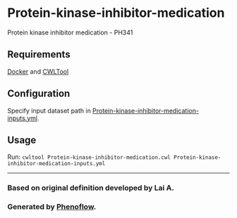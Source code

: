 # Protein-kinase-inhibitor-medication

Protein kinase inhibitor medication - PH341

## Requirements

[Docker](https://docs.docker.com/install/) and [CWLTool](https://github.com/common-workflow-language/cwltool#install)

## Configuration

Specify input dataset path in [Protein-kinase-inhibitor-medication-inputs.yml](Protein-kinase-inhibitor-medication-inputs.yml).

## Usage

Run: `cwltool Protein-kinase-inhibitor-medication.cwl Protein-kinase-inhibitor-medication-inputs.yml`

***

### Based on original definition developed by Lai A.
### Generated by [Phenoflow](https://kclhi.org/phenoflow).
